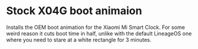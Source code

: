 # Stock X04G boot animaion
Installs the OEM boot animation for the Xiaomi Mi Smart Clock. For some weird reason it cuts boot time in half, unlike with the default LineageOS one where you need to stare at a white rectangle for 3 minutes.
